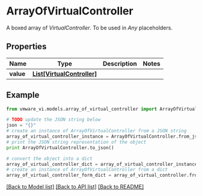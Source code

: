 # ArrayOfVirtualController

A boxed array of *VirtualController*. To be used in *Any* placeholders. 

## Properties
Name | Type | Description | Notes
------------ | ------------- | ------------- | -------------
**value** | [**List[VirtualController]**](VirtualController.md) |  | 

## Example

```python
from vmware_vi.models.array_of_virtual_controller import ArrayOfVirtualController

# TODO update the JSON string below
json = "{}"
# create an instance of ArrayOfVirtualController from a JSON string
array_of_virtual_controller_instance = ArrayOfVirtualController.from_json(json)
# print the JSON string representation of the object
print ArrayOfVirtualController.to_json()

# convert the object into a dict
array_of_virtual_controller_dict = array_of_virtual_controller_instance.to_dict()
# create an instance of ArrayOfVirtualController from a dict
array_of_virtual_controller_form_dict = array_of_virtual_controller.from_dict(array_of_virtual_controller_dict)
```
[[Back to Model list]](../README.md#documentation-for-models) [[Back to API list]](../README.md#documentation-for-api-endpoints) [[Back to README]](../README.md)


